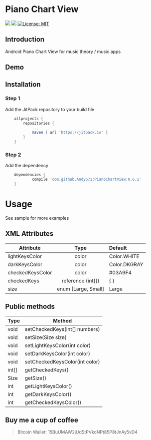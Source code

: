 # Piano Chart View
[![](https://jitpack.io/v/Andy671/PianoChartView.svg)](https://jitpack.io/#Andy671/PianoChartView)
[![](https://img.shields.io/badge/minSDK-15-brightgreen.svg)](https://developer.android.com/training/basics/supporting-devices/platforms.html)
[![License: MIT](https://img.shields.io/badge/License-MIT-blue.svg)](https://opensource.org/licenses/MIT)

## Introduction
Android Piano Chart View for music theory / music apps 

## Demo

## Installation

### Step 1
Add the JitPack repository to your build file
```gradle
	allprojects {
		repositories {
			...
			maven { url 'https://jitpack.io' }
		}
	}
```

### Step 2
Add the dependency
```gradle
	dependencies {
	        compile 'com.github.Andy671:PianoChartView:0.6.1'
	}
```

# Usage


See sample for more examples

## XML Attributes
| Attribute        | Type                | Default      |
| -----------------|:-------------------:| :------------|
| lightKeysColor   | color               | Color.WHITE  |
| darkKeysColor    | color               | Color.DKGRAY |
| checkedKeysColor | color               | #03A9F4      |
| checkedKeys      | reference (int[])   | { }          |
| size             | enum [Large, Small] | Large        |


## Public methods
| Type          | Method                          |
|--------------------- |--------------------------------|
| void          | setCheckedKeys(int[] numbers)   |
| void          | setSize(Size size)              |
| void          | setLightKeysColor(int color)    |
| void          | setDarkKeysColor(int color)     |
| void          | setCheckedKeysColor(int color)  |
| int[]         | getCheckedKeys()                |
| Size          | getSize()                       |
| int           | getLightKeysColor()             |
| int           | getDarkKeysColor()              |
| int           | getCheckedKeysColor()           |


## Buy me a cup of coffee
> Bitcoin Wallet: 15BuUMAW2jUdStPVkoNPt85P8tJnAy5vD4
